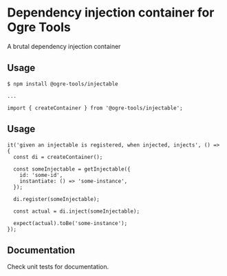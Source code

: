 # Dependency injection container for Ogre Tools

A brutal dependency injection container

## Usage

```
$ npm install @ogre-tools/injectable

...

import { createContainer } from '@ogre-tools/injectable';  
```

## Usage
```
it('given an injectable is registered, when injected, injects', () => {
  const di = createContainer();
  
  const someInjectable = getInjectable({
    id: 'some-id',
    instantiate: () => 'some-instance',
  });
  
  di.register(someInjectable);

  const actual = di.inject(someInjectable);

  expect(actual).toBe('some-instance');
});
```

## Documentation
Check unit tests for documentation.
